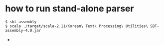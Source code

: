 # how to run stand-alone parser
```shell
$ sbt assembly
$ scala ./target/scala-2.11/Korean\ Text\ Processing\ Utilities\ SBT-assembly-4.0.jar
```

- 